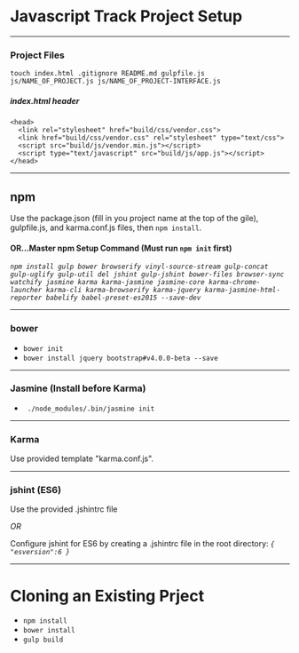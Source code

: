 # Javascript Track Project Setup
___
### Project Files
`touch index.html .gitignore README.md gulpfile.js js/NAME_OF_PROJECT.js js/NAME_OF_PROJECT-INTERFACE.js`

##### index.html header
```
<head>
  <link rel="stylesheet" href="build/css/vendor.css">
  <link href="build/css/vendor.css" rel="stylesheet" type="text/css">
  <script src="build/js/vendor.min.js"></script>
  <script type="text/javascript" src="build/js/app.js"></script>
</head>
```
___
## npm
Use the package.json (fill in you project name at the top of the gile), gulpfile.js, and karma.conf.js files, then `npm install`.

#### OR...Master npm Setup Command (Must run `npm init` first)
_`npm install gulp bower browserify vinyl-source-stream gulp-concat gulp-uglify gulp-util del jshint gulp-jshint bower-files browser-sync watchify jasmine karma karma-jasmine jasmine-core karma-chrome-launcher karma-cli karma-browserify karma-jquery karma-jasmine-html-reporter babelify babel-preset-es2015 --save-dev`_
___
### bower
* `bower init`
* `bower install jquery bootstrap#v4.0.0-beta --save`
___
### Jasmine (Install before Karma)
* ` ./node_modules/.bin/jasmine init`
___
### Karma
Use provided template "karma.conf.js".

<!-- ### gulp stuff
* Make sure the backend js has corresponding exports at the bottom of the file (ex. `exports.module_NameModule = Module_Name;`)
* Make sure the frontend js has corresponding requires at the top of the file (ex. `var ComputerPlayer = require('./../js/pig.js').computerPlayerModule;`)
* Run `gulp build` before you fire up the browser. -->
___
### jshint (ES6)
Use the provided .jshintrc file

_OR_

Configure jshint for ES6 by creating a .jshintrc file in the root directory:
_`{ "esversion":6 }`_
___
# Cloning an Existing Prject

* `npm install`
* `bower install`
* `gulp build`
